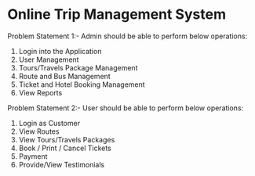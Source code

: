 # Online Trip Management System
Problem Statement 1:- Admin should be able to perform below operations:

1. Login into the Application
2. User Management
3. Tours/Travels Package Management
4. Route and Bus Management
5. Ticket and Hotel Booking Management
6. View Reports


Problem Statement 2:- User should be able to perform below operations:

1. Login as Customer
2. View Routes
3. View Tours/Travels Packages
4. Book / Print / Cancel Tickets
5. Payment
6. Provide/View Testimonials

